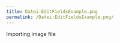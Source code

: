 ```yaml
---
title: Datei:EditFieldsExample.png
permalink: /Datei:EditFieldsExample.png/
---
```


Importing image file